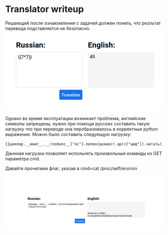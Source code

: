 # Translator writeup

Решающий после ознакомления с задачей должен понять, что резльтат перевода подставляется не безопасно.
![1](./img/1.jpg)

Однако во время эксплуатации возникает проблема, английские символы запрещены, нужно при помощи русских составить такую нагрузку что при переводе она перобразовалось в корректные python выражения.
Можно было составить следующую нагрузку:
```
{{циклер.__инит__.__глобалс__["ос"].попен(реквест.аргс["цмд"]).читать()}}
```

Даннная нагрузка позволяет испольнять произвольные команды из GET параметра cmd.

Давайте прочитаем флаг, указав в cmd=cat /proc/self/environ


![2](./img/2.jpg)
